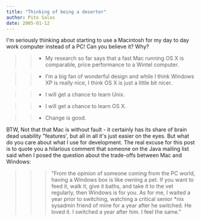 ```yaml
---
title: "Thinking of being a deserter"
author: Pito Salas
date: 2005-01-12
---
```




I'm seriously thinking about starting to use a Macintosh for my day to day
work computer instead of a PC! Can you believe it? Why?

>>

>>   * My research so far says that a fast Mac running OS X is comparable,
price performance to a Wintel computer.

>>   * I'm a big fan of wonderful design and while I think Windows XP is
really nice, I think OS X is just a little bit nicer.

>>   * I will get a chance to learn Unix.

>>   * I will get a chance to learn OS X.

>>   * Change is good.

>>

BTW, Not that that Mac is without fault - it certainly has its share of brain
dead usability "features', but all in all it's just easier on the eyes. But
what do you care about what I use for development. The real excuse for this
post is to quote you a hilarious comment that someone on the Java mailing list
said when I posed the question about the trade-offs between Mac and Windows:

>>

>>> "From the opinion of someone coming from the PC world, having a Windows
box is like owning a pet. If you want to feed it, walk it, give it baths, and
take it to the vet regularly, then Windows is for you. As for me, I waited a
year prior to switching, watching a critical senior *nix sysadmin friend of
mine for a year after he switched. He loved it. I switched a year after him. I
feel the same."


